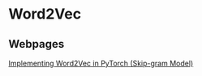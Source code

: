 # Word2Vec

## Webpages
[Implementing Word2Vec in PyTorch (Skip-gram Model)](https://towardsdatascience.com/implementing-word2vec-in-pytorch-skip-gram-model-e6bae040d2fb)
